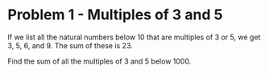 # Problem 1 - Multiples of 3 and 5

If we list all the natural numbers below 10 that are multiples of 3 or 5, we
get 3, 5, 6, and 9. The sum of these is 23.

Find the sum of all the multiples of 3 and 5 below 1000.
